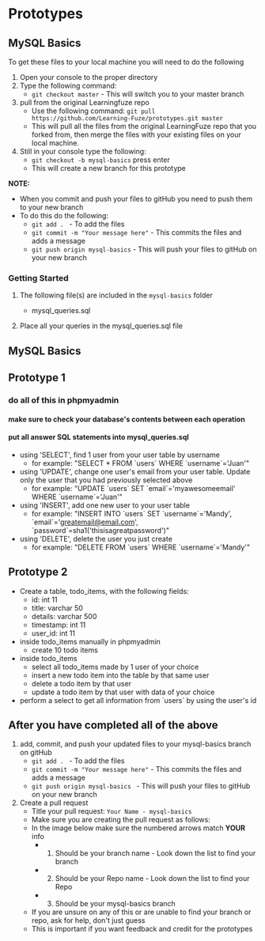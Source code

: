 # Prototypes
## MySQL Basics

To get these files to your local machine you will need to do the following

1. Open your console to the proper directory
2. Type the following command:
	- `git checkout master` - This will switch you to your master branch
3. pull from the original Learningfuze repo
	- Use the following command:
		`git pull https://github.com/Learning-Fuze/prototypes.git master`
	- This will pull all the files from the original LearningFuze repo that you forked from, then merge the files with your existing files on your local machine.
4. Still in your console type the following: 
	- `git checkout -b mysql-basics` press enter
	- This will create a new branch for this prototype

**NOTE:**
- When you commit and push your files to gitHub you need to push them to your new branch
- To do this do the following:
	- `git add . ` - To add the files
	- `git commit -m "Your message here"` - This commits the files and adds a message
	- `git push origin mysql-basics` - This will push your files to gitHub on your new branch

### Getting Started

1. The following file(s) are included in the `mysql-basics` folder
	- mysql_queries.sql

2. Place all your queries in the mysql_queries.sql file

## MySQL Basics

## Prototype 1
### do all of this in phpmyadmin
#### make sure to check your database's contents between each operation
#### put all answer SQL statements into mysql_queries.sql
- using 'SELECT', find 1 user from your user table by username
	- for example: "SELECT * FROM \`users\` WHERE \`username\`='Juan'"
- using 'UPDATE', change one user's email from your user table.  Update only the user that you had previously selected above
	- for example: "UPDATE \`users\` SET \`email\`='myawesomeemail' WHERE \`username\`='Juan'"
- using 'INSERT', add one new user to your user table
	- for example: "INSERT INTO \`users\` SET \`username\`='Mandy', \`email\`='greatemail@email.com', \`password\`=sha1('thisisagreatpassword')"
- using 'DELETE', delete the user you just create
	- for example: "DELETE FROM \`users\` WHERE \`username\`='Mandy'"

## Prototype 2
- Create a table, todo_items, with the following fields:
	- id: int 11
	- title: varchar 50
	- details: varchar 500
	- timestamp: int 11
	- user_id: int 11
- inside todo_items manually in phpmyadmin
	- create 10 todo items
- inside todo_items
	- select all todo_items made by 1 user of your choice
	- insert a new todo item into the table by that same user
	- delete a todo item by that user
	- update a todo item by that user with data of your choice
- perform a select to get all information from \`users\` by using the user's id

## After you have completed all of the above

1. add, commit, and push your updated files to your mysql-basics branch on gitHub
	- `git add . ` - To add the files
	- `git commit -m "Your message here"` - This commits the files and adds a message
	- `git push origin mysql-basics ` - This will push your files to gitHub on your new branch
2. Create a pull request
	- Title your pull request: `Your Name - mysql-basics`
	- Make sure you are creating the pull request as follows:
	- In the image below make sure the numbered arrows match **YOUR** info
		- 1. Should be your branch name - Look down the list to find your branch
		- 2. Should be your Repo name - Look down the list to find your Repo
		- 3. Should be your mysql-basics branch
	- If you are unsure on any of this or are unable to find your branch or repo, ask for help, don't just guess
	- This is important if you want feedback and credit for the prototypes 

<img src="https://github.com/Learning-Fuze/prototypes/blob/assets/assets/pr_mysql-basics.png?raw=true" alt="">